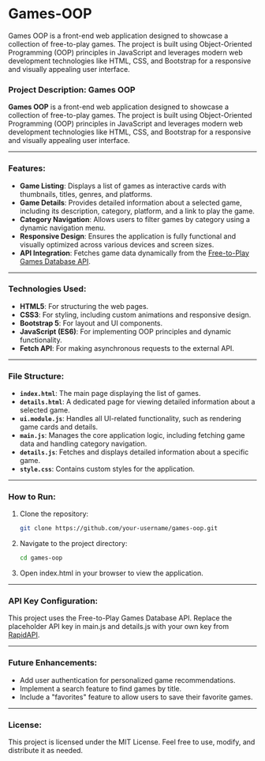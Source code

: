 # Games-OOP
Games OOP is a front-end web application designed to showcase a collection of free-to-play games. The project is built using Object-Oriented Programming (OOP) principles in JavaScript and leverages modern web development technologies like HTML, CSS, and Bootstrap for a responsive and visually appealing user interface.
### Project Description: Games OOP

**Games OOP** is a front-end web application designed to showcase a collection of free-to-play games. The project is built using Object-Oriented Programming (OOP) principles in JavaScript and leverages modern web development technologies like HTML, CSS, and Bootstrap for a responsive and visually appealing user interface.

---

### Features:
- **Game Listing**: Displays a list of games as interactive cards with thumbnails, titles, genres, and platforms.
- **Game Details**: Provides detailed information about a selected game, including its description, category, platform, and a link to play the game.
- **Category Navigation**: Allows users to filter games by category using a dynamic navigation menu.
- **Responsive Design**: Ensures the application is fully functional and visually optimized across various devices and screen sizes.
- **API Integration**: Fetches game data dynamically from the [Free-to-Play Games Database API](https://rapidapi.com/digiwalls/api/free-to-play-games-database).

---

### Technologies Used:
- **HTML5**: For structuring the web pages.
- **CSS3**: For styling, including custom animations and responsive design.
- **Bootstrap 5**: For layout and UI components.
- **JavaScript (ES6)**: For implementing OOP principles and dynamic functionality.
- **Fetch API**: For making asynchronous requests to the external API.

---

### File Structure:
- **`index.html`**: The main page displaying the list of games.
- **`details.html`**: A dedicated page for viewing detailed information about a selected game.
- **`ui.module.js`**: Handles all UI-related functionality, such as rendering game cards and details.
- **`main.js`**: Manages the core application logic, including fetching game data and handling category navigation.
- **`details.js`**: Fetches and displays detailed information about a specific game.
- **`style.css`**: Contains custom styles for the application.

---

### How to Run:
1. Clone the repository:
   ```bash
   git clone https://github.com/your-username/games-oop.git
   ```
2. Navigate to the project directory:
   ```bash
   cd games-oop
   ```
3. Open index.html in your browser to view the application.

---

### API Key Configuration:
This project uses the Free-to-Play Games Database API. Replace the placeholder API key in main.js and details.js with your own key from [RapidAPI](https://rapidapi.com/).

---

### Future Enhancements:
- Add user authentication for personalized game recommendations.
- Implement a search feature to find games by title.
- Include a "favorites" feature to allow users to save their favorite games.

---

### License:
This project is licensed under the MIT License. Feel free to use, modify, and distribute it as needed.

